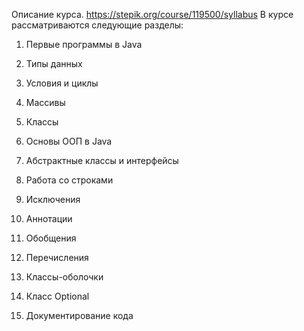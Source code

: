 Описание курса. https://stepik.org/course/119500/syllabus
В курсе рассматриваются следующие разделы:

1. Первые программы в Java

2. Типы данных

3. Условия и циклы

4. Массивы

5. Классы

6. Основы ООП в Java 

7. Абстрактные классы и интерфейсы

8. Работа со строками

9. Исключения

10. Аннотации

11. Обобщения 

12. Перечисления

13. Классы-оболочки

14. Класс Optional

15. Документирование кода
